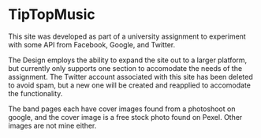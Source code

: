 # TipTopMusic
This site was developed as part of a university assignment to experiment with some API from Facebook, Google, and Twitter. 

The Design employs the ability to expand the site out to a larger platform, but currently only supports one section to accomodate the needs of the assignment. The Twitter account associated with this site has been deleted to avoid spam, but a new one will be created and reapplied to accomodate the functionality.

The band pages each have cover images found from a photoshoot on google, and the cover image is a free stock photo found on Pexel. Other images are not mine either.
